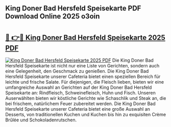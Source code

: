 ## King Doner Bad Hersfeld Speisekarte PDF Download Online 2025 o3oin

# <h2><a href="http://gc9kdp.nevu.top/?p=King+Doner+Bad+Hersfeld+Speisekarte">🔗 👉🔴 King Doner Bad Hersfeld Speisekarte 2025 PDF</a></h2>

[![King Doner Bad Hersfeld Speisekarte 2025 PDF](https://i.imgur.com/dBaPXMq.png)](http://gc9kdp.nevu.top/?p=King+Doner+Bad+Hersfeld+Speisekarte)
Die King Doner Bad Hersfeld Speisekarte ist nicht nur eine Liste von Gerichten, sondern auch eine Gelegenheit, den Geschmack zu genießen. Die King Doner Bad Hersfeld Speisekarte unserer Cafeteria bietet einen speziellen Bereich für leichte und frische Salate. Für diejenigen, die Fleisch lieben, bieten wir eine umfangreiche Auswahl an Gerichten auf der King Doner Bad Hersfeld Speisekarte an: Rindfleisch, Schweinefleisch, Huhn und Fisch. Unseren Auserwählten bieten wir köstliche Gerichte wie Schaschlik und Steak an, die bei frischem, natürlichem Feuer zubereitet werden. Die King Doner Bad Hersfeld Speisekarte unserer Cafeteria bietet eine große Auswahl an Desserts, von traditionellen Kuchen und Kuchen bis hin zu exquisiten Crème Brûlée und Schokoladenrutschen.
